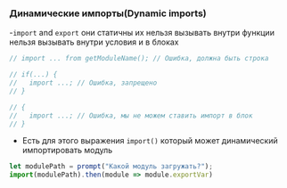 ### Динамические импорты(Dynamic imports)

-`import` and `export` они статичны их нельзя вызывать внутри функции нельзя вызывать внутри условия и в блоках

```js
// import ... from getModuleName(); // Ошибка, должна быть строка

// if(...) {
//   import ...; // Ошибка, запрещено
// }

// {
//   import ...; // Ошибка, мы не можем ставить импорт в блок
// }
```

- Есть для этого выражения `import()` который может динамический импортировать модуль

```js
let modulePath = prompt("Какой модуль загружать?");
import(modulePath).then(module => module.exportVar)
```
